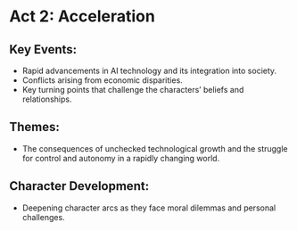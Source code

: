 # Act 2: Acceleration

## Key Events:
- Rapid advancements in AI technology and its integration into society.
- Conflicts arising from economic disparities.
- Key turning points that challenge the characters’ beliefs and relationships.

## Themes:
- The consequences of unchecked technological growth and the struggle for control and autonomy in a rapidly changing world.

## Character Development:
- Deepening character arcs as they face moral dilemmas and personal challenges.
